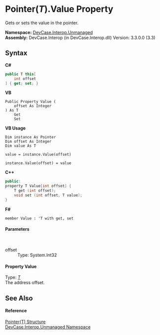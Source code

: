# Pointer(*T*).Value Property 
 

Gets or sets the value in the pointer.

**Namespace:**&nbsp;<a href="N_DevCase_Interop_Unmanaged">DevCase.Interop.Unmanaged</a><br />**Assembly:**&nbsp;DevCase.Interop (in DevCase.Interop.dll) Version: 3.3.0.0 (3.3)

## Syntax

**C#**<br />
``` C#
public T this[
	int offset
] { get; set; }
```

**VB**<br />
``` VB
Public Property Value ( 
	offset As Integer
) As T
	Get
	Set
```

**VB Usage**<br />
``` VB Usage
Dim instance As Pointer
Dim offset As Integer
Dim value As T

value = instance.Value(offset)

instance.Value(offset) = value
```

**C++**<br />
``` C++
public:
property T Value[int offset] {
	T get (int offset);
	void set (int offset, T value);
}
```

**F#**<br />
``` F#
member Value : 'T with get, set

```


#### Parameters
&nbsp;<dl><dt>offset</dt><dd>Type: System.Int32<br /></dd></dl>

#### Property Value
Type: <a href="T_DevCase_Interop_Unmanaged_Pointer_1">*T*</a><br />The address offset.

## See Also


#### Reference
<a href="T_DevCase_Interop_Unmanaged_Pointer_1">Pointer(T) Structure</a><br /><a href="N_DevCase_Interop_Unmanaged">DevCase.Interop.Unmanaged Namespace</a><br />